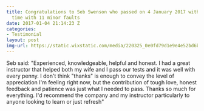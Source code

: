 ```yaml
---
title: Congratulations to Seb Swenson who passed on 4 January 2017 with Sarah. First
  time with 11 minor faults
date: 2017-01-04 21:14:23 Z
categories:
- Testimonial
layout: post
img-url: https://static.wixstatic.com/media/220325_0e0fd79d1e9e4e52bd6b43e5586070ab~mv2.jpg/v1/fill/w_330,h_227,al_c,q_80,usm_0.66_1.00_0.01/220325_0e0fd79d1e9e4e52bd6b43e5586070ab~mv2.webp
---
```


Seb said:  "Experienced, knowledgeable, helpful and honest. I had a great instructor that helped both my wife and I pass our tests and it was well with every penny.  I don't think "thanks" is enough to convey the level of appreciation I'm feeling right now, but the contribution of tough love, honest feedback and patience was just what I needed to pass.
Thanks so much for everything. I'd recommend the company and my instructor particularly to anyone looking to learn or just refresh"
